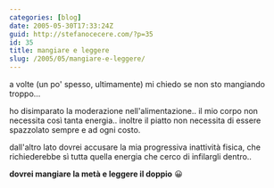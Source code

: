 ```yaml
---
categories: [blog]
date: 2005-05-30T17:33:24Z
guid: http://stefanocecere.com/?p=35
id: 35
title: mangiare e leggere
slug: /2005/05/mangiare-e-leggere/
---
```


a volte (un po' spesso, ultimamente) mi chiedo se non sto mangiando troppo…

ho disimparato la moderazione nell'alimentazione.. il mio corpo non necessita così tanta energia.. inoltre il piatto non necessita di essere spazzolato sempre e ad ogni costo.

dall'altro lato dovrei accusare la mia progressiva inattività fisica, che richiederebbe sì tutta quella energia che cerco di infilargli dentro..

**dovrei mangiare la metà e leggere il doppio** 😀